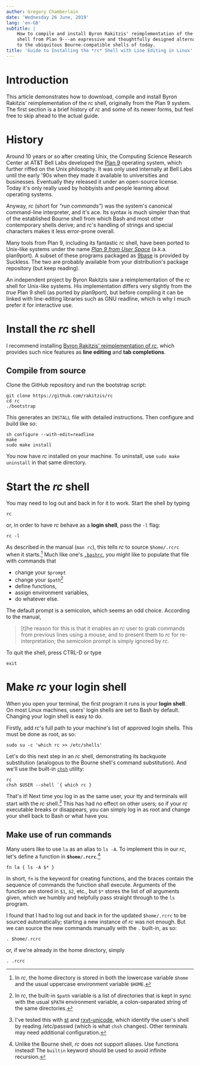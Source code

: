 ```yaml
---
author: Gregory Chamberlain
date: 'Wednesday 26 June, 2019'
lang: 'en-GB'
subtitle: |
    How to compile and install Byron Rakitzis' reimplementation of the *rc*
    shell from Plan 9---an expressive and thoughtfully designed alternative
    to the ubiquitous Bourne-compatible shells of today.
title: 'Guide to Installing the *rc* Shell with Line Editing in Linux'
---
```


Introduction
============

This article demonstrates how to download, compile and install Byron
Rakitzis' reimplementation of the *rc* shell, originally from the Plan 9
system. The first section is a brief history of *rc* and some of its
newer forms, but feel free to skip ahead to the actual guide.

History
=======

Around 10 years or so after creating Unix, the Computing Science
Research Center at AT&T Bell Labs developed the [Plan 9] operating
system, which further riffed on the Unix philosophy. It was only used
internally at Bell Labs until the early \'90s when they made it
available to universities and businesses. Eventually they released it
under an open-source license. Today it's only really used by hobbyists
and people learning about operating systems.

Anyway, *rc* (short for *"run commands"*) was the system's canonical
command-line interpreter, and it's ace. Its syntax is much simpler than
that of the established Bourne shell from which Bash and most other
contemporary shells derive; and *rc*\'s handling of strings and special
characters makes it less error-prone overall.

Many tools from Plan 9, including its fantastic *rc* shell, have been
ported to Unix-like systems under the name *[Plan 9 from User Space]*
(a.k.a. plan9port). A subset of these programs packaged as [9base] is
provided by Suckless. The two are probably available from your
distribution's package repository (but keep reading).

An independent project by Byron Rakitzis saw a reimplementation of the
*rc* shell for Unix-like systems. His implementation differs very
slightly from the *true* Plan 9 shell (as ported by plan9port), but
before compiling it can be linked with line-editing libraries such as
GNU readline, which is why I much prefer it for interactive use.

Install the *rc* shell
======================

I recommend installing [Byron Rakitzis' reimplementation of *rc*], which
provides such nice features as **line editing** and **tab completions**.

## Compile from source

Clone the GitHub repository and run the bootstrap script:

``` {.bash}
git clone https://github.com/rakitzis/rc
cd rc
./bootstrap
```

This generates an `INSTALL` file with detailed instructions. Then
configure and build like so:

``` {.bash}
sh configure --with-edit=readline
make
sudo make install
```

You now have *rc* installed on your machine. To uninstall, use
`sudo make uninstall` in that same directory.

Start the *rc* shell
====================

You may need to log out and back in for it to work. Start the shell by
typing

``` {.bash}
rc
```

or, in order to have *rc* behave as a **login shell**, pass the `-l`
flag:

``` {.bash}
rc -l
```

As described in the manual (`man rc`), this tells *rc* to source
`$home/.rcrc` when it starts.[^1] Much like one's [`.bashrc`], you might
like to populate that file with commands that

-   change your `$prompt`
-   change your `$path`[^2]
-   define functions,
-   assign environment variables,
-   do whatever else.

The default prompt is a semicolon, which seems an odd choice. According
to the manual,

> \[t\]he reason for this is that it enables an *rc* user to grab
> commands from previous lines using a mouse, and to present them to
> *rc* for re-interpretation; the semicolon prompt is simply ignored by
> *rc*.

To quit the shell, press CTRL-D or type

``` {.bash}
exit
```

Make *rc* your login shell
==========================

When you open your terminal, the first program it runs is your **login
shell**. On most Linux machines, users' login shells are set to Bash by
default. Changing your login shell is easy to do.

Firstly, add *rc*'s full path to your machine's list of approved login
shells. This must be done as root, as so:

``` {.bash}
sudo su -c 'which rc >> /etc/shells'
```

Let's do this next step in an *rc* shell, demonstrating its backquote
substitution (analogous to the Bourne shell's command substitution). And
we'll use the built-in [`chsh`] utility:

``` {.bash}
rc
chsh $USER --shell `{ which rc }
```

That's it! Next time you log in as the same user, your tty and terminals
will start with the *rc* shell.[^3] This has had no effect on other
users; so if your *rc* executable breaks or disappears, you can simply
log in as root and change your shell back to Bash or what have you.

Make use of run commands
------------------------

Many users like to use `la` as an alias to `ls -A`. To implement this in
our *rc*, let's define a function in **`$home/.rcrc`**.[^4]

``` {.bash}
fn la { ls -A $* }   
```

In short, `fn` is the keyword for creating functions, and the braces
contain the sequence of commands the function shall execute. Arguments
of the function are stored in `$1`, `$2`, etc., but `$*` stores the list
of *all* arguments given, which we humbly and helpfully pass straight
through to the `ls` program.

I found that I had to log out and back in for the updated `$home/.rcrc`
to be sourced automatically; starting a new instance of *rc* was not
enough. But we can source the new commands manually with the `.`
built-in, as so:

``` {.bash}
. $home/.rcrc
```

or, if we're already in the home directory, simply

``` {.bash}
. .rcrc
```

[^1]: In *rc*, the home directory is stored in both the lowercase
    variable `$home` and the usual uppercase environment variable
    `$HOME`.

[^2]: In *rc*, the built-in `$path` variable is a list of directories
    that is kept in sync with the usual `$PATH` environment variable, a
    colon-separated string of the same directories.

[^3]: I've tested this with [st] and [rxvt-unicode], which identify the
    user's shell by reading /etc/passwd (which is what `chsh` changes).
    Other terminals may need additional configuration.

[^4]: Unlike the Bourne shell, *rc* does not support aliases. Use
    functions instead! The `builtin` keyword should be used to avoid
    infinite recursion.

  [Plan 9]: https://9p.io/plan9
  [Plan 9 from User Space]: https://9fans.github.io/plan9port
  [9base]: http://tools.suckless.org/9base/
  [Byron Rakitzis' reimplementation of *rc*]: https://github.com/rakitzis/rc
    "rc shell -- independent re-implementation for Unix of the Plan 9 shell (from circa 1992)."
  [`.bashrc`]: https://wiki.archlinux.org/index.php/Bash#Configuration_files
  [`chsh`]: http://man7.org/linux/man-pages/man1/chsh.1.html
  [st]: https://st.suckless.org/
  [rxvt-unicode]: https://wiki.archlinux.org/index.php/Rxvt-unicode
